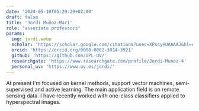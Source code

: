 ```yaml
---
date: '2024-05-10T05:29:29+02:00'
draft: false
title: 'Jordi Muñoz-Marí'
role: "associate professors"
params:
  img: jordi.webp
  scholar: 'https://scholar.google.com/citations?user=XPs4yHUAAAAJ&hl=en'
  orcid: 'https://orcid.org/0000-0002-3014-3921'
  github: 'https://github.com/IPL-UV/'
  researchgate: 'https://www.researchgate.com/profile/Jordi-Munoz-4'
  personal_uv: 'https://www.uv.es/jordi/'
---
```


At present I'm focused on kernel methods, support vector machines, semi-supervised and active learning. The main application field is on remote sensing data. I have recently worked with one-class classifiers applied to hyperspectral images.
